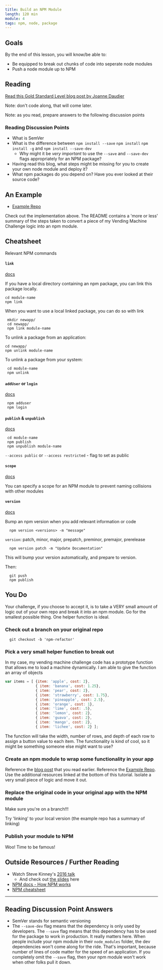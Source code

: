 ```yaml
---
title: Build an NPM Module
length: 120 min
module: 4
tags: npm, node, package
---
```


## Goals

By the end of this lesson, you will know/be able to:

* Be equipped to break out chunks of code into seperate node modules
* Push a node module up to NPM 

## Reading

[Read this Gold Standard Level blog post by Joanne Daudier](https://medium.com/@jdaudier/how-to-create-and-publish-your-first-node-js-module-444e7585b738)

Note: don't code along, that will come later. 

Note: as you read, prepare answers to the following discussion points

### Reading Discussion Points

- What is SemVer
- What is the difference between `npm install --save` `npm install` `npm install -g` and `npm install --save-dev`
  - Why might it be _very important_ to use the `--save` and `--save-dev` flags appropriately for an NPM package?
- Having read this blog, what steps might be missing for you to create your own node module and deploy it?
- What npm packages do you depend on? Have you ever looked at their source code?

## An Example

* [Example Repo](https://github.com/rrgayhart/load-machine)

Check out the implementation above. The README contains a 'more or less' summary of the steps taken to convert a piece of my Vending Machine Challenge logic into an npm module.

## Cheatsheet

Relevant NPM commands

#### `link`

[docs](https://docs.npmjs.com/cli/link)

If you have a local directory containing an npm package, you can link this package locally. 

```
cd module-name
npm link
```

When you want to use a local linked package, you can do so with link

```
 mkdir newapp/
 cd newapp/
 npm link module-name
```

To unlink a package from an application:

```
cd newapp/
npm unlink module-name
```

To unlink a package from your system:

```
 cd module-name
 npm unlink
 ```

#### `addUser` or `login`

[docs](https://docs.npmjs.com/cli/adduser)

```
 npm adduser
 npm login
```

#### `publish` & `unpublish`

[docs](https://docs.npmjs.com/cli/publish)

```
 cd module-name
 npm publish
 npm unpublish module-name
```

`--access public` or `--access restricted` - flag to set as public

#### `scope`

[docs](https://docs.npmjs.com/misc/scope)

You can specify a scope for an NPM module to prevent naming collisions with other modules

#### `version`

[docs](https://docs.npmjs.com/cli/version)

Bump an npm version when you add relevant information or code

```
  npm version <versions> -m "message"
```

`version`: patch, minor, major, prepatch, preminor, premajor, prerelease

```
  npm version patch -m "Update Documentation"
```

This will bump your version automatically, and prepare to version.

Then:

```
  git push
  npm publish
```

## You Do

Your challenge, if you choose to accept it, is to take a VERY small amount of logic out of your own repo and break it into an npm module. Go for the smallest possible thing. One helper function is ideal.

### Check out a branch on your original repo

```
  git checkout -b 'npm-refactor'
```

### Pick a very small helper function to break out

In my case, my vending machine challenge code has a prototype function that allows me to load a machine dynamically. I am able to give the function an array of objects

```js
var items = [ {item: 'apple', cost: 2}, 
              { item: 'banana', cost: 1.25},
              { item: 'pear', cost: 2},
              { item: 'strawberry', cost: 1.75},
              { item: 'pineapple', cost: 2.5},
              { item: 'orange', cost: 1},
              { item: 'lime', cost: .5},
              { item: 'lemon', cost: 2},
              { item: 'guava', cost: 2},
              { item: 'mango', cost: 2},
              { item: 'lichee', cost: 2} ];
```

The function will take the width, number of rows, and depth of each row to assign a button value to each item. The functionality is kind of cool, so it might be something someone else might want to use? 

### Create an npm module to wrap some functionality in your app

Reference the [blog post]((https://medium.com/@jdaudier/how-to-create-and-publish-your-first-node-js-module-444e7585b738)) that you read earlier. Reference the [Example Repo](https://github.com/rrgayhart/load-machine). Use the additional resources linked at the bottom of this tutorial. Isolate a very small piece of logic and move it out. 

### Replace the original code in your original app with the NPM module

   Make sure you're on a branch!!!

   Try 'linking' to your local version (the example repo has a summary of linking)

### Publish your module to NPM

  Woo! Time to be famous!

## Outside Resources / Further Reading

- Watch Steve Kinney's [2016 talk](https://www.youtube.com/watch?v=MamP2wIquGQ)
  - And check out [the slides](https://speakerdeck.com/stevekinney/the-ins-and-outs-of-publishing-a-module-to-npm) here
- [NPM docs - How NPM works](https://docs.npmjs.com/how-npm-works/packages)
- [NPM cheatsheet](http://browsenpm.org/help)

---

## Reading Discussion Point Answers

- SemVer stands for semantic versioning
- The `--save-dev` flag means that the dependency is only used by developers. The `--save` flag means that this dependency has to be used for the package to work in production. It really matters here. When people include your npm module in their `node_modules` folder, the dev dependencies won't come along for the ride. That's important, because number of lines of code matter for the speed of an application. If you completely omit the `--save` flag, then your npm module won't work when other folks pull it down.
